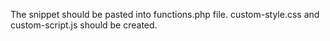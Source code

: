The snippet should be pasted into functions.php file.
custom-style.css and custom-script.js should be created.
